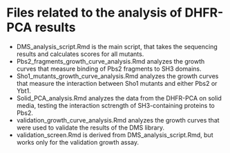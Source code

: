 # Files related to the analysis of DHFR-PCA results

- DMS_analysis_script.Rmd is the main script, that takes the sequencing results and calculates scores for all mutants.
- Pbs2_fragments_growth_curve_analysis.Rmd analyzes the growth curves that measure binding of Pbs2 fragments to SH3 domains.
- Sho1_mutants_growth_curve_analysis.Rmd analyzes the growth curves that measure the interaction between Sho1 mutants and either Pbs2 or Ybt1.
- Solid_PCA_analysis.Rmd analyzes the data from the DHFR-PCA on solid media, testing the interaction sctrength of SH3-containing proteins to Pbs2.
- validation_growth_curve_analysis.Rmd analyzes the growth curves that were used to validate the results of the DMS library.
- validation_screen.Rmd is derived from DMS_analysis_script.Rmd, but works only for the validation growth assay.

